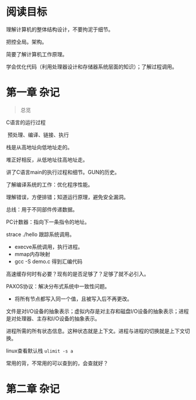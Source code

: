 # 阅读目标

理解计算机的整体结构设计，不要拘泥于细节。

把控全局。架构。

简要了解计算机工作原理。

学会优化代码（利用处理器设计和存储器系统层面的知识）；了解过程调用。

# 第一章 杂记

> 总览

C语言的运行过程

​	预处理、编译、链接、执行

栈是从高地址向低地址走的。

堆正好相反，从低地址往高地址走。

讲了C语言main的执行过程和细节。GUN的历史。

了解编译系统的工作：优化程序性能。 

理解错误，方便排错；知道运行原理，避免安全漏洞。

总线：用于不同部件传递数据。

PC计数器：指向下一条指令的地址。

strace ./hello 跟踪系统调用。

- execve系统调用，执行进程。
- mmap内存映射
- gcc -S demo.c 得到汇编代码

高速缓存何时有必要？现有的是否足够了？足够了就不必引入。

PAXOS协议：解决分布式系统中一致性问题。

- 将所有节点都写入同一个值，且被写入后不再更改。

文件是对I/O设备的抽象表示；虚拟内存是对主存和磁盘I/O设备的抽象表示；进程是对处理器、主存和I/O设备的抽象表示。

进程所需的所有状态信息。这种状态就是上下文。进程与进程的切换就是上下文切换。

linux查看默认栈 `ulimit -s a`

常用的背，不常用的可以查到的，会查就好？

# 第二章 杂记